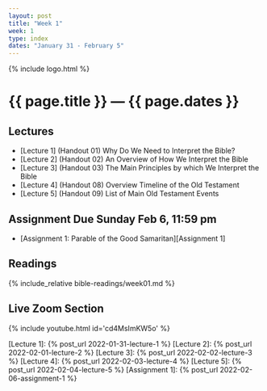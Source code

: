 ```yaml
---
layout: post
title: "Week 1"
week: 1
type: index
dates: "January 31 - February 5"
---
```


{% include logo.html %}

# {{ page.title }} &mdash; {{ page.dates }}

## Lectures

- [Lecture 1] (Handout 01) Why Do We Need to Interpret the Bible?
- [Lecture 2] (Handout 02) An Overview of How We Interpret the Bible
- [Lecture 3] (Handout 03) The Main Principles by which We Interpret the Bible
- [Lecture 4] (Handout 08) Overview Timeline of the Old Testament
- [Lecture 5] (Handout 09) List of Main Old Testament Events

## Assignment Due Sunday Feb 6, 11:59 pm

- [Assignment 1: Parable of the Good Samaritan][Assignment 1]

## Readings

{% include_relative bible-readings/week01.md %}

## Live Zoom Section

{% include youtube.html id='cd4MsImKW5o' %}

[Lecture 1]: {% post_url 2022-01-31-lecture-1 %}
[Lecture 2]: {% post_url 2022-02-01-lecture-2 %}
[Lecture 3]: {% post_url 2022-02-02-lecture-3 %}
[Lecture 4]: {% post_url 2022-02-03-lecture-4 %}
[Lecture 5]: {% post_url 2022-02-04-lecture-5 %}
[Assignment 1]: {% post_url 2022-02-06-assignment-1 %}